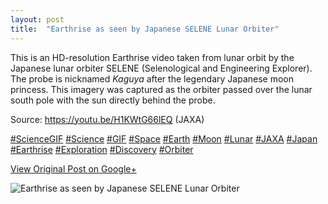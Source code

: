 ```yaml
---
layout: post
title:  "Earthrise as seen by Japanese SELENE Lunar Orbiter"
---
```


This is an HD-resolution Earthrise video taken from lunar orbit by the
Japanese lunar orbiter SELENE (Selenological and Engineering Explorer). The
probe is nicknamed _Kaguya_ after the legendary Japanese moon princess. This
imagery was captured as the orbiter passed over the lunar south pole with the
sun directly behind the probe.  
  
Source: <https://youtu.be/H1KWtG66lEQ> (JAXA)  
  
[#ScienceGIF](https://plus.google.com/s/%23ScienceGIF/posts)
[#Science](https://plus.google.com/s/%23Science/posts)
[#GIF](https://plus.google.com/s/%23GIF/posts)
[#Space](https://plus.google.com/s/%23Space/posts)
[#Earth](https://plus.google.com/s/%23Earth/posts)
[#Moon](https://plus.google.com/s/%23Moon/posts)
[#Lunar](https://plus.google.com/s/%23Lunar/posts)
[#JAXA](https://plus.google.com/s/%23JAXA/posts)
[#Japan](https://plus.google.com/s/%23Japan/posts)
[#Earthrise](https://plus.google.com/s/%23Earthrise/posts)
[#Exploration](https://plus.google.com/s/%23Exploration/posts)
[#Discovery](https://plus.google.com/s/%23Discovery/posts)
[#Orbiter](https://plus.google.com/s/%23Orbiter/posts)

[View Original Post on Google+](https://plus.google.com/+ColinSullender/posts/7RwR7Rb7jwz)

![Earthrise as seen by Japanese SELENE Lunar Orbiter](/assets/img/2015-07-20-Earthrise-as-seen-by-Japanese-SELENE-Lunar-Orbiter.gif)
